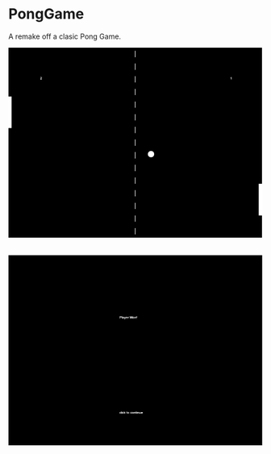 # PongGame

A remake off a clasic Pong Game.

![alt text](/pongScreen.PNG "Gameplay")
##

![alt text](/win.PNG "winning screenshots")
